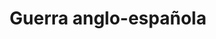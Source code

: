 ﻿---
title: "Guerra anglo-española"
permalink: periodes_449.html
layout: periode
dataInici: 1585
dataFi: 1604
sidebar: periodes
pares:
  - 306:
    title: "Edad Moderna"
    dataInici: "(1453)"
    dataFi: "(1775)"

fills:
  - 450:
    title: "Armada Invencible"
    dataInici: "(1588-06)"
    dataFi: "(1588-08)"

jocsPrincipals:
jocsEscenaris:
  - title: "Virgin Queen"
    bggId: 41066

  - title: "Armada"
    bggId: 4852
    dataInici: 1586-11
    dataFi: 1588-10

jocsEpoca:
jocsEpocaEscenaris:
---
